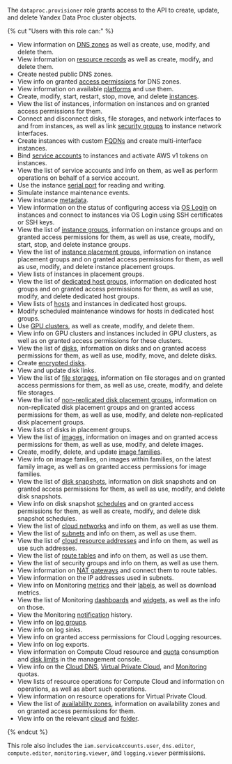 The `dataproc.provisioner` role grants access to the API to create, update, and delete Yandex Data Proc cluster objects.

{% cut "Users with this role can:" %}

* View information on [DNS zones](../../dns/concepts/dns-zone.md) as well as create, use, modify, and delete them.
* View information on [resource records](../../dns/concepts/resource-record.md) as well as create, modify, and delete them.
* Create nested public DNS zones.
* View info on granted [access permissions](../../iam/concepts/access-control/index.md) for DNS zones.
* View information on available [platforms](../../compute/concepts/vm-platforms.md) and use them.
* Create, modify, start, restart, stop, move, and delete [instances](../../compute/concepts/vm.md).
* View the list of instances, information on instances and on granted access permissions for them.
* Connect and disconnect disks, file storages, and network interfaces to and from instances, as well as link [security groups](../../vpc/concepts/security-groups.md) to instance network interfaces.
* Create instances with custom [FQDNs](../../vpc/concepts/address.md#fqdn) and create multi-interface instances.
* Bind [service accounts](../../iam/concepts/users/service-accounts.md) to instances and activate AWS v1 tokens on instances.
* View the list of service accounts and info on them, as well as perform operations on behalf of a service account.
* Use the instance [serial port](../../compute/operations/vm-info/get-serial-port-output.md) for reading and writing.
* Simulate instance maintenance events.
* View instance [metadata](../../compute/concepts/vm-metadata.md).
* View information on the status of configuring access via [OS Login](../../organization/concepts/os-login.md) on instances and connect to instances via OS Login using SSH certificates or SSH keys.
* View the list of [instance groups](../../compute/concepts/instance-groups/index.md), information on instance groups and on granted access permissions for them, as well as use, create, modify, start, stop, and delete instance groups.
* View the list of [instance placement groups](../../compute/concepts/placement-groups.md), information on instance placement groups and on granted access permissions for them, as well as use, modify, and delete instance placement groups.
* View lists of instances in placement groups.
* View the list of [dedicated host groups](../../compute/concepts/dedicated-host.md#host-group-size), information on dedicated host groups and on granted access permissions for them, as well as use, modify, and delete dedicated host groups.
* View lists of [hosts](../../compute/concepts/dedicated-host.md) and instances in dedicated host groups.
* Modify scheduled maintenance windows for hosts in dedicated host groups.
* Use [GPU clusters](../../compute/concepts/gpus.md#gpu-clusters), as well as create, modify, and delete them.
* View info on GPU clusters and instances included in GPU clusters, as well as on granted access permissions for these clusters.
* View the list of [disks](../../compute/concepts/disk.md), information on disks and on granted access permissions for them, as well as use, modify, move, and delete disks.
* Create [encrypted disks](../../compute/concepts/disk.md#encryption).
* View and update disk links.
* View the list of [file storages](../../compute/concepts/filesystem.md), information on file storages and on granted access permissions for them, as well as use, create, modify, and delete file storages.
* View the list of [non-replicated disk placement groups](../../compute/concepts/disk-placement-group.md), information on non-replicated disk placement groups and on granted access permissions for them, as well as use, modify, and delete non-replicated disk placement groups.
* View lists of disks in placement groups.
* View the list of [images](../../compute/concepts/image.md), information on images and on granted access permissions for them, as well as use, modify, and delete images.
* Create, modify, delete, and update [image families](../../compute/concepts/image.md#family).
* View info on image families, on images within families, on the latest family image, as well as on granted access permissions for image families.
* View the list of [disk snapshots](../../compute/concepts/snapshot.md), information on disk snapshots and on granted access permissions for them, as well as use, modify, and delete disk snapshots.
* View info on disk snapshot [schedules](../../compute/concepts/snapshot-schedule.md) and on granted access permissions for them, as well as create, modify, and delete disk snapshot schedules.
* View the list of [cloud networks](../../vpc/concepts/network.md#network) and info on them, as well as use them.
* View the list of [subnets](../../vpc/concepts/network.md#subnet) and info on them, as well as use them.
* View the list of [cloud resource addresses](../../vpc/concepts/address.md) and info on them, as well as use such addresses.
* View the list of [route tables](../../vpc/concepts/static-routes.md#rt-vpc) and info on them, as well as use them.
* View the list of security groups and info on them, as well as use them.
* View information on [NAT gateways](../../vpc/concepts/gateways.md) and connect them to route tables.
* View information on the IP addresses used in subnets.
* View info on Monitoring [metrics](../../monitoring/concepts/data-model.md#metric) and their [labels](../../monitoring/concepts/data-model.md#label), as well as download metrics.
* View the list of Monitoring [dashboards](../../monitoring/concepts/visualization/dashboard.md) and [widgets](../../monitoring/concepts/visualization/widget.md), as well as the info on those.
* View the Monitoring [notification](../../monitoring/concepts/alerting/notification-channel.md) history.
* View info on [log groups](../../logging/concepts/log-group.md).
* View info on log sinks.
* View info on granted access permissions for Cloud Logging resources.
* View info on log exports.
* View information on Compute Cloud resource and [quota](../../compute/concepts/limits.md#compute-quotas) consumption and [disk limits](../../compute/concepts/limits.md#compute-limits-disks) in the management console.
* View info on the [Cloud DNS](../../dns/concepts/limits.md#cloud-dns-quotas), [Virtual Private Cloud](../../vpc/concepts/limits.md#vpc-quotas), and [Monitoring](../../monitoring/concepts/limits.md#monitoring-quotas) quotas.
* View lists of resource operations for Compute Cloud and information on operations, as well as abort such operations.
* View information on resource operations for Virtual Private Cloud.
* View the list of [availability zones](../../overview/concepts/geo-scope.md), information on availability zones and on granted access permissions for them.
* View info on the relevant [cloud](../../resource-manager/concepts/resources-hierarchy.md#cloud) and [folder](../../resource-manager/concepts/resources-hierarchy.md#folder).

{% endcut %}

This role also includes the `iam.serviceAccounts.user`, `dns.editor`, `compute.editor`, `monitoring.viewer`, and `logging.viewer` permissions.
